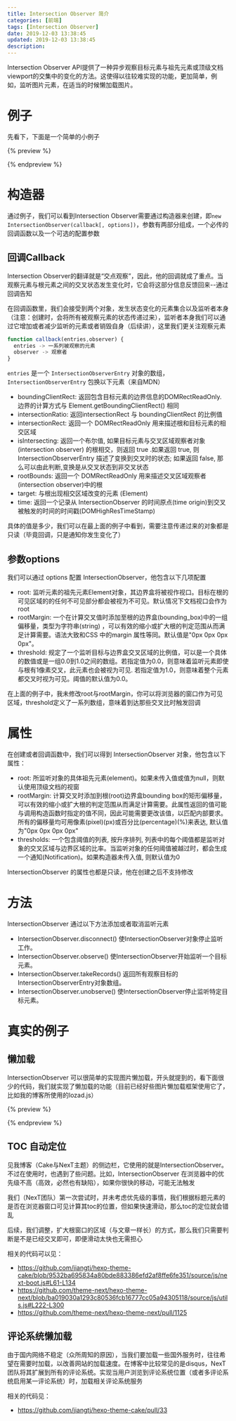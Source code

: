 ```yaml
---
title: Intersection Observer 简介
categories: [前端]
tags: [Intersection Observer]
date: 2019-12-03 13:38:45
updated: 2019-12-03 13:38:45
description:
---
```


Intersection Observer API提供了一种异步观察目标元素与祖先元素或顶级文档viewport的交集中的变化的方法。这使得以往较难实现的功能，更加简单，例如，监听图片元素，在适当的时候懒加载图片。

<!-- more -->

# 例子

先看下，下面是一个简单的小例子

{% preview %}

<template>
<div id="e1" style="background-color:black;width:100%;height:500px;">
  <ul style="color:white;">
    <li>boundingClientRect:<span id="el-boundingClientRect"></span></li>
    <li>intersectionRatio:<span id="el-intersectionRatio"></span></li>
    <li>intersectionRect:<span id="el-intersectionRect"></span></li>
    <li>isIntersecting:<span id="el-isIntersecting"></span></li>
    <li>rootBounds:<span id="el-rootBounds"></span></li>
    <li>time:<span id="el-time"></span></li>
  </ul>
</div>
</template>

<script>
var observer = new IntersectionObserver((entries,observer) => {
  // 我只监听了一个对象
  let entry = entries[0]
  document.querySelector("#el-boundingClientRect").innerHTML = JSON.stringify(entry.boundingClientRect);
  document.querySelector("#el-intersectionRatio").innerHTML = JSON.stringify(entry.intersectionRatio);
  document.querySelector("#el-intersectionRect").innerHTML = JSON.stringify(entry.intersectionRect);
  document.querySelector("#el-isIntersecting").innerHTML = JSON.stringify(entry.isIntersecting);
  document.querySelector("#el-rootBounds").innerHTML = JSON.stringify(entry.rootBounds);
  document.querySelector("#el-time").innerHTML = JSON.stringify(entry.time);
  //document.querySelector("el-target").innerHTML = entry.target;
}, {
  threshold : [0.0, 0.1, 0.2, 0.3, 0.4, 0.5, 0.6, 0.7, 0.8, 0.9, 1.0]
});
observer.observe(document.querySelector("#e1"));
</script>

{% endpreview %}

# 构造器

通过例子，我们可以看到Intersection Observer需要通过构造器来创建，即`new IntersectionObserver(callback[, options])`，参数有两部分组成，一个必传的回调函数以及一个可选的配置参数

## 回调Callback

Intersection Observer的翻译就是“交点观察”，因此，他的回调就成了重点。当观察元素与根元素之间的交叉状态发生变化时，它会将这部分信息反馈回来--通过回调告知

在回调函数里，我们会接受到两个对象，发生状态变化的元素集合以及监听者本身（注意：创建时，会将所有被观察元素的状态传递过来），监听者本身我们可以通过它增加或者减少监听的元素或者销毁自身（后续讲），这里我们更关注观察元素

```js
function callback(entries,observer) {
  entries -> 一系列被观察的元素
  observer -> 观察者
}
```

`entries` 是一个 `IntersectionObserverEntry` 对象的数组，`IntersectionObserverEntry` 包换以下元素（来自MDN）
- boundingClientRect: 返回包含目标元素的边界信息的DOMRectReadOnly. 边界的计算方式与 Element.getBoundingClientRect() 相同
- intersectionRatio: 返回intersectionRect 与 boundingClientRect 的比例值
- intersectionRect: 返回一个 DOMRectReadOnly 用来描述根和目标元素的相交区域
- isIntersecting: 返回一个布尔值, 如果目标元素与交叉区域观察者对象(intersection observer) 的根相交，则返回 true .如果返回 true, 则 IntersectionObserverEntry 描述了变换到交叉时的状态; 如果返回 false, 那么可以由此判断,变换是从交叉状态到非交叉状态
- rootBounds: 返回一个 DOMRectReadOnly 用来描述交叉区域观察者(intersection observer)中的根
- target: 与根出现相交区域改变的元素 (Element)
- time: 返回一个记录从 IntersectionObserver 的时间原点(time origin)到交叉被触发的时间的时间戳(DOMHighResTimeStamp)

具体的值是多少，我们可以在最上面的例子中看到，需要注意传递过来的对象都是只读（毕竟回调，只是通知你发生变化了）

## 参数options

我们可以通过 options 配置 IntersectionObserver，他包含以下几项配置
- root: 监听元素的祖先元素Element对象，其边界盒将被视作视口。目标在根的可见区域的的任何不可见部分都会被视为不可见。默认情况下文档视口会作为root
- rootMargin: 一个在计算交叉值时添加至根的边界盒(bounding_box)中的一组偏移量，类型为字符串(string) ，可以有效的缩小或扩大根的判定范围从而满足计算需要。语法大致和CSS 中的margin 属性等同。默认值是"0px 0px 0px 0px"。
- threshold: 规定了一个监听目标与边界盒交叉区域的比例值，可以是一个具体的数值或是一组0.0到1.0之间的数组。若指定值为0.0，则意味着监听元素即使与根有1像素交叉，此元素也会被视为可见. 若指定值为1.0，则意味着整个元素都交叉时视为可见。阈值的默认值为0.0。

在上面的例子中，我未修改root与rootMargin，你可以将浏览器的窗口作为可见区域，threshold定义了一系列数组，意味着到达那些交叉比时触发回调

# 属性

在创建或者回调函数中，我们可以得到 IntersectionObserver 对象，他包含以下属性：

- root: 所监听对象的具体祖先元素(element)。如果未传入值或值为null，则默认使用顶级文档的视窗
- rootMargin: 计算交叉时添加到根(root)边界盒bounding box的矩形偏移量， 可以有效的缩小或扩大根的判定范围从而满足计算需要。此属性返回的值可能与调用构造函数时指定的值不同，因此可能需要更改该值，以匹配内部要求。所有的偏移量均可用像素(pixel)(px)或百分比(percentage)(%)来表达, 默认值为"0px 0px 0px 0px"
- thresholds: 一个包含阈值的列表, 按升序排列, 列表中的每个阈值都是监听对象的交叉区域与边界区域的比率。当监听对象的任何阈值被越过时，都会生成一个通知(Notification)。如果构造器未传入值, 则默认值为0

IntersectionObserver 的属性也都是只读，他在创建之后不支持修改

# 方法

IntersectionObserver 通过以下方法添加或者取消监听元素
- IntersectionObserver.disconnect() 使IntersectionObserver对象停止监听工作。
- IntersectionObserver.observe() 使IntersectionObserver开始监听一个目标元素。
- IntersectionObserver.takeRecords() 返回所有观察目标的IntersectionObserverEntry对象数组。
- IntersectionObserver.unobserve() 使IntersectionObserver停止监听特定目标元素。

# 真实的例子

## 懒加载

IntersectionObserver 可以很简单的实现图片懒加载，开头就提到的，看下面很少的代码，我们就实现了懒加载的功能（目前已经好些图片懒加载框架使用它了，比如我的博客所使用的lozad.js）

{% preview %}

<template>
<img id="e2-lazy" load-url="/images/avatar.jpg" />
</template>

<script>
var observer = new IntersectionObserver((entries,observer) => {
  let entry = entries[0]
  if (entry.isIntersecting) {
    let el = entry.target;
    el.src = el.getAttribute('load-url');
    observer.disconnect();
  }
});
observer.observe(document.querySelector("#e2-lazy"));
</script>

{% endpreview %}

## TOC 自动定位

见我博客（Cake与NexT主题）的侧边栏，它使用的就是IntersectionObserver。不过在使用时，也遇到了些问题。比如，IntersectionObserver 在浏览器中的优先级不高（高效，必然也有缺陷），如果你很快的移动，可能无法触发

我们（NexT团队）第一次尝试时，并未考虑优先级的事情，我们根据标题元素的是否在浏览器窗口可见计算其toc的位置，但如果快速滑动，那么toc的定位就会错乱

后续，我们调整，扩大根窗口的区域（与文章一样长）的方式，那么我们只需要判断是不是已经交叉即可，即便滑动太快也无需担心

相关的代码可以见：
- https://github.com/jiangtj/hexo-theme-cake/blob/9532ba695834a80bde883386efd2af8ffe6fe351/source/js/next-boot.js#L61-L134
- https://github.com/theme-next/hexo-theme-next/blob/ba019030a1293c80536fcb16777cc05a94305118/source/js/utils.js#L222-L300
- https://github.com/theme-next/hexo-theme-next/pull/1125

## 评论系统懒加载

由于国内网络不稳定（众所周知的原因），当我们要加载一些国外服务时，往往希望在需要时加载，以改善网站的加载速度。在博客中比较常见的是disqus，NexT团队将其扩展到所有的评论系统。实现当用户浏览到评论系统位置（或者多评论系统启用某一评论系统）时，加载相关评论系统服务

相关的代码见：
- https://github.com/jiangtj/hexo-theme-cake/pull/33
